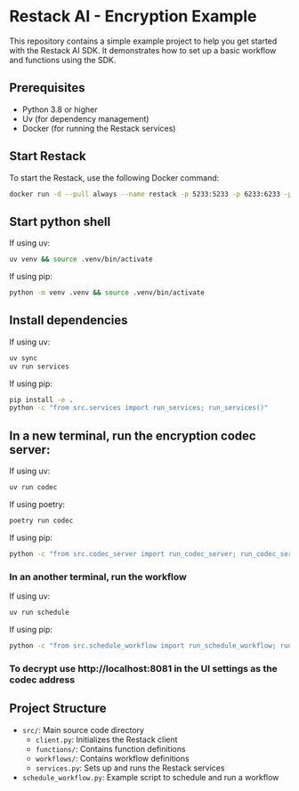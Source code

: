 # Restack AI - Encryption Example

This repository contains a simple example project to help you get started with the Restack AI SDK. It demonstrates how to set up a basic workflow and functions using the SDK.

## Prerequisites

- Python 3.8 or higher
- Uv (for dependency management)
- Docker (for running the Restack services)

## Start Restack

To start the Restack, use the following Docker command:

```bash
docker run -d --pull always --name restack -p 5233:5233 -p 6233:6233 -p 7233:7233 ghcr.io/restackio/restack:main
```

## Start python shell

If using uv:

```bash
uv venv && source .venv/bin/activate
```

If using pip:

```bash
python -m venv .venv && source .venv/bin/activate
```

## Install dependencies

If using uv:

```bash
uv sync
uv run services
```

If using pip:

```bash
pip install -e .
python -c "from src.services import run_services; run_services()"
```

## In a new terminal, run the encryption codec server:

If using uv:

```bash
uv run codec
```

If using poetry:

```bash
poetry run codec
```

If using pip:

```bash
python -c "from src.codec_server import run_codec_server; run_codec_server()"
```

### In an another terminal, run the workflow

If using uv:

```bash
uv run schedule
```

If using pip:

```bash
python -c "from src.schedule_workflow import run_schedule_workflow; run_schedule_workflow()"
```

### To decrypt use http://localhost:8081 in the UI settings as the codec address

## Project Structure

- `src/`: Main source code directory
  - `client.py`: Initializes the Restack client
  - `functions/`: Contains function definitions
  - `workflows/`: Contains workflow definitions
  - `services.py`: Sets up and runs the Restack services
- `schedule_workflow.py`: Example script to schedule and run a workflow
